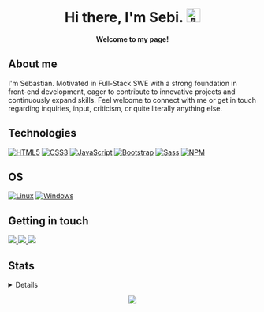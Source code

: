 <h1 align="center">Hi there, I'm Sebi. <img src="https://github-production-user-asset-6210df.s3.amazonaws.com/24524555/238178097-766d336d-b87d-44ba-807c-c51de2bc6b4d.gif" width="28px" alt="👋"></h1>

<p align="center">
    <b>Welcome to my page!</b>
</p>

## About me
I'm Sebastian. Motivated in Full-Stack SWE with a strong foundation in front-end development, eager to contribute to innovative projects and continuously expand skills. Feel welcome to connect with me or get in touch regarding inquiries, input, criticism, or quite literally anything else.

## Technologies
[![HTML5](https://img.shields.io/badge/HTML5-E34F26?style=for-the-badge&logo=html5&logoColor=white)](https://github.com/sebiram)
[![CSS3](https://img.shields.io/badge/CSS3-1572B6?style=for-the-badge&logo=css3&logoColor=white)](https://github.com/sebiram)
[![JavaScript](https://img.shields.io/badge/JavaScript-F7DF1E?style=for-the-badge&logo=javascript&logoColor=black)](https://github.com/sebiram)
[![Bootstrap](https://img.shields.io/badge/Bootstrap-563D7C?style=for-the-badge&logo=bootstrap&logoColor=white)](https://github.com/sebiram)
[![Sass](https://img.shields.io/badge/Sass-CC6699?style=for-the-badge&logo=sass&logoColor=white)](https://github.com/sebiram)
[![NPM](https://img.shields.io/badge/npm-CB3837?style=for-the-badge&logo=npm&logoColor=white)](https://github.com/sebiram)

## OS
[![Linux](https://img.shields.io/badge/Linux-FCC624?style=for-the-badge&logo=linux&logoColor=black)](https://github.com/sebiram)
[![Windows](https://img.shields.io/badge/Windows-0078D6?style=for-the-badge&logo=windows&logoColor=white)](https://github.comsebiramd)

## Getting in touch

<a href="https://mail.google.com/mail/u/0/?fs=1&to=sebastianramord@gmail.com&su=Your+Concern&body=Your+message+to+me&tf=cm">
  <img src="https://img.shields.io/badge/Gmail-D14836?style=for-the-badge&logo=gmail&logoColor=white" />
</a>

<a href="https://www.linkedin.com/in/sebiram/">
  <img src="https://img.shields.io/badge/LinkedIn-0077B5?style=for-the-badge&logo=linkedin&logoColor=white" />
</a>

<a href="https://large-type.com/#sebi%230001">
  <img src="https://img.shields.io/badge/Discord-5865F2?style=for-the-badge&logo=discord&logoColor=white" />
</a>

## Stats

<details>
<p align="center">
  <a href="https://github.com/sebiram">
    <img src="http://github-profile-summary-cards.vercel.app/api/cards/profile-details?username=sebiram&theme=transparent" />
  </a>
  <a href="https://github.com/sebiram">
    <img src="https://github-readme-streak-stats.herokuapp.com/?user=sebiram&hide_border=true&card_width=338&theme=transparent" />
  </a>
  <a href="https://github.com/sebiram">
    <img src="http://github-profile-summary-cards.vercel.app/api/cards/stats?username=sebiram&theme=transparent" />
  </a>
  <a href="https://github.com/sebiram">
    <img src="https://github-readme-stats.vercel.app/api/top-langs/?username=sebiram&langs_count=10&exclude_repo=&hide=jupyter%20notebook,vim%20script,cmake,makefile,batchfile,emacs%20lisp,css,html&layout=default&card_width=699&hide_border=true&theme=transparent" />
  </a>
</p>
</details>

<p align="center">
  <a href="https://github.com/sebiram">
    <img src="https://komarev.com/ghpvc/?username=sebiram&color=blue&style=flat)" />
  </a>
</p>
<!--

- 🔭 I’m currently working on ...
- 🌱 I’m currently learning ...
- 👯 I’m looking to collaborate on ...
- 🤔 I’m looking for help with ...
- 💬 Ask me about ...
- 📫 How to reach me: ...
- 😄 Pronouns: ...
- ⚡ Fun fact: ...
-->
